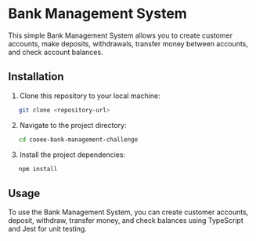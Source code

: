 # Bank Management System

This simple Bank Management System allows you to create customer accounts, make deposits, withdrawals, transfer money between accounts, and check account balances.

## Installation

1. Clone this repository to your local machine:

```bash
   git clone <repository-url>
```

2. Navigate to the project directory:

```bash
   cd cooee-bank-management-challenge
```

3. Install the project dependencies:

```bash
   npm install
```

## Usage

To use the Bank Management System, you can create customer accounts, deposit, withdraw, transfer money, and check balances using TypeScript and Jest for unit testing.

